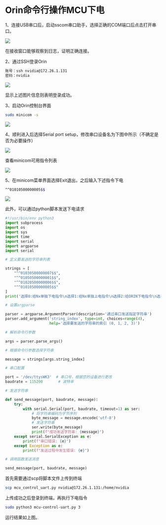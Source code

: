 # Orin命令行操作MCU下电

1、连接USB串口后，启动sscom串口助手，选择正确的COM端口后点击打开串口。

![](https://s2.loli.net/2024/07/09/eLiTjVYBIzvxuFm.png)

在接收窗口能够观察到日志，证明正确连接。

2、通过SSH登录Orin

```bash
账号：ssh nvidia@172.26.1.131
密码：nvidia
```

![](https://s2.loli.net/2024/07/09/nxwJRL9oPE6tijV.png)

显示上述图片信息则表明登录成功。

3、启动Orin控制台界面

```bash
sudo minicom -s
```

![](https://s2.loli.net/2024/07/09/syX75RYuQZPbEaL.png)

4、顺利进入后选择Serial port setup，修改串口设备名为下图中所示（不确定是否为必要操作）

![](https://s2.loli.net/2024/07/09/L8c3V7AgRObjkMv.png)

查看minicom可用指令列表

![](https://s2.loli.net/2024/07/09/7yP9TqxeLR3tsjI.png)

5、在minicom菜单界面选择Exit退出，之后输入下述指令下电

```bash
^^01010500000005$$
```

![](https://s2.loli.net/2024/07/09/a7GoXsQAOPe3zjJ.png)

此外，可以通过python脚本发送下电请求

```python
#!/usr/bin/env python3
import subprocess
import os
import sys
import time
import serial
import argparse
import serial

# 定义要发送的字符串列表

strings = [
    "^^01030500000007$$",
    "^^01050500000001$$",
    "^^01020500000006$$",
    "^^01010500000005$$"
]
print('选择0:给Nx单独下电指令\n选择1:给Nx单独上电指令\n选择2:给ORIN下电指令\n选择3:给MCU下电指令')

# 设置argparse

parser = argparse.ArgumentParser(description='通过串口发送指定字符串')
parser.add_argument('string_index', type=int, choices=range(4),
                    help='选择要发送的字符串的索引 (0, 1, 2, 3)')

# 解析命令行参数

args = parser.parse_args()

# 根据命令行参数选择字符串

message = strings[args.string_index]

# 串口配置

port = '/dev/ttysWK3'  # 串口号，根据您的设备进行更改
baudrate = 115200       # 波特率

# 发送字符串

def send_message(port, baudrate, message):
    try:
        with serial.Serial(port, baudrate, timeout=1) as ser:
            # 将字符串编码为字节序列
            byte_message = message.encode('utf-8')
            # 发送字符串
            ser.write(byte_message)
            print(f"成功发送字符串: {message}")
    except serial.SerialException as e:
        print(f"串口错误: {e}")
    except Exception as e:
        print(f"发送过程中发生错误: {e}")

# 调用函数发送消息

send_message(port, baudrate, message)
```

首先需要通过scp将脚本文件上传到终端

```bash
scp mcu_control_uart.py nvidia@172.26.1.131:/home/nvidia
```

上传成功之后登录到终端，再执行下电指令

```bash
sudo python3 mcu-control-uart.py 3
```

运行结果如上图。
